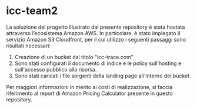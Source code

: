 # icc-team2
La soluzione del progetto illustrato dal presente repository è stata hostata attraverso l’ecosistema Amazon AWS. In particolare, è stato impiegato il servizio Amazon S3 Cloudfront, per il cui utilizzo i seguenti passaggi sono risultati necessari: 
1. Creazione di un bucket dal titolo "icc-trace.com"
2. Sono stati configurati il documento di indice e le policy sull'hosting e sull'accesso pubblico alla risorsa.
3. Sono stati caricati i file sorgenti della landing page all'interno del bucket.

Per maggiori informazioni in merito ai costi di realizzazione, si faccia riferimento al report di Amazon Pricing Calculator presente in questo repository.
